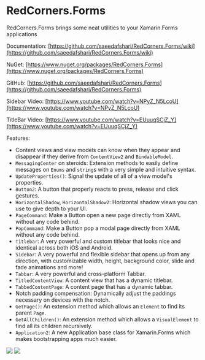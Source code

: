 # RedCorners.Forms

RedCorners.Forms brings some neat utilities to your Xamarin.Forms applications

Documentation: [https://github.com/saeedafshari/RedCorners.Forms/wiki](https://github.com/saeedafshari/RedCorners.Forms/wiki)

NuGet: [https://www.nuget.org/packages/RedCorners.Forms](https://www.nuget.org/packages/RedCorners.Forms)

GitHub: [https://github.com/saeedafshari/RedCorners.Forms](https://github.com/saeedafshari/RedCorners.Forms)

Sidebar Video: [https://www.youtube.com/watch?v=NPyZ_N5LcoU](https://www.youtube.com/watch?v=NPyZ_N5LcoU)

TitleBar Video: [https://www.youtube.com/watch?v=EUuuqSCjZ_Y](https://www.youtube.com/watch?v=EUuuqSCjZ_Y)

Features:
- Content views and view models can know when they appear and disappear if they derive from `ContentView2` and `BindableModel`.
- `MessagingCenter` on steroids: Extension methods to easily define messages on `Enums` and `string`s with a very simple and intuitive syntax.
- `UpdateProperties()`: Signal the update of all of a view model's properties.
- `Button2`: A button that properly reacts to press, release and click gestures.
- `HorizontalShadow`, `HorizontalShadow2`: Horizontal shadow views you can use to give depth to your UI.
- `PageCommand`: Make a Button open a new page directly from XAML without any code behind.
- `PopCommand`: Make a Button pop a modal page directly from XAML without any code behind.
- `Titlebar`: A very powerful and custom titlebar that looks nice and identical across both iOS and Android.
- `Sidebar`: A very powerful and flexible sidebar that opens up from any direction, with customizable width, height, background color, slide and fade animations and more!
- `Tabbar`: A very powerful and cross-platform Tabbar.
- `TitledContentView`: A content view that has a dynamic titlebar.
- `TabbedContentPage`: A content page that has a dynamic tabbar.
- Notch padding compensation: Dynamically adjust the paddings necessary on devices with the notch.
- `GetPage()`: An extension method which allows an `Element` to find its parent `Page`.
- `GetAllChildren()`: An extension method which allows a `VisualElement` to find all its children recursively.
- `Application2`: A new Application base class for Xamarin.Forms which makes bootstrapping apps much easier.


![](https://github.com/saeedafshari/RedCorners.Forms/raw/master/Screenshots/5.gif)
![](https://github.com/saeedafshari/RedCorners.Forms/raw/master/Screenshots/AnimatedTitleBar.gif)
